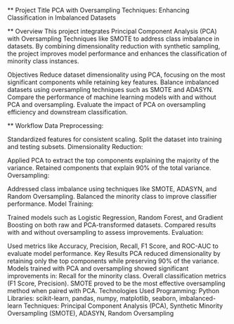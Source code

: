 ** Project Title
PCA with Oversampling Techniques: Enhancing Classification in Imbalanced Datasets

** Overview
This project integrates Principal Component Analysis (PCA) with Oversampling Techniques like SMOTE to address class imbalance in datasets. By combining dimensionality reduction with synthetic sampling, the project improves model performance and enhances the classification of minority class instances.

Objectives
Reduce dataset dimensionality using PCA, focusing on the most significant components while retaining key features.
Balance imbalanced datasets using oversampling techniques such as SMOTE and ADASYN.
Compare the performance of machine learning models with and without PCA and oversampling.
Evaluate the impact of PCA on oversampling efficiency and downstream classification.

** Workflow
Data Preprocessing:

Standardized features for consistent scaling.
Split the dataset into training and testing subsets.
Dimensionality Reduction:

Applied PCA to extract the top components explaining the majority of the variance.
Retained components that explain 90% of the total variance.
Oversampling:

Addressed class imbalance using techniques like SMOTE, ADASYN, and Random Oversampling.
Balanced the minority class to improve classifier performance.
Model Training:

Trained models such as Logistic Regression, Random Forest, and Gradient Boosting on both raw and PCA-transformed datasets.
Compared results with and without oversampling to assess improvements.
Evaluation:

Used metrics like Accuracy, Precision, Recall, F1 Score, and ROC-AUC to evaluate model performance.
Key Results
PCA reduced dimensionality by retaining only the top components while preserving 90% of the variance.
Models trained with PCA and oversampling showed significant improvements in:
Recall for the minority class.
Overall classification metrics (F1 Score, Precision).
SMOTE proved to be the most effective oversampling method when paired with PCA.
Technologies Used
Programming: Python
Libraries: scikit-learn, pandas, numpy, matplotlib, seaborn, imbalanced-learn
Techniques: Principal Component Analysis (PCA), Synthetic Minority Oversampling (SMOTE), ADASYN, Random Oversampling
